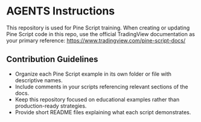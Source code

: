 # AGENTS Instructions

This repository is used for Pine Script training. When creating or updating Pine Script code in this repo, use the official TradingView documentation as your primary reference:
https://www.tradingview.com/pine-script-docs/

## Contribution Guidelines
- Organize each Pine Script example in its own folder or file with descriptive names.
- Include comments in your scripts referencing relevant sections of the docs.
- Keep this repository focused on educational examples rather than production-ready strategies.
- Provide short README files explaining what each script demonstrates.


